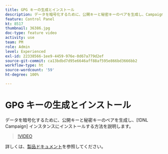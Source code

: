 ```yaml
---
title: GPG キーの生成とインストール
description: データを暗号化するために、公開キーと秘密キーのペアを生成し、Campaign インスタンスにインストールする方法を説明します。
feature: Control Panel
kt: 8517
thumbnail: 36386.jpg
doc-type: feature video
activity: use
team: PM
role: Admin
level: Experienced
exl-id: 22338566-1ee9-4459-976e-0d67a779d2ef
source-git-commit: ca13bdbd7d95e6646aff88af595e866bd3666bb2
workflow-type: ht
source-wordcount: '59'
ht-degree: 100%

---
```


# GPG キーの生成とインストール

データを暗号化するために、公開キーと秘密キーのペアを生成し、[!DNL Campaign] インスタンスにインストールする方法を説明します。

>[!VIDEO](https://video.tv.adobe.com/v/36386?quality=12)

詳しくは、[製品ドキュメント](https://experienceleague.adobe.com/docs/control-panel/using/instances-settings/gpg-keys-management.html?lang=ja)を参照してください。
